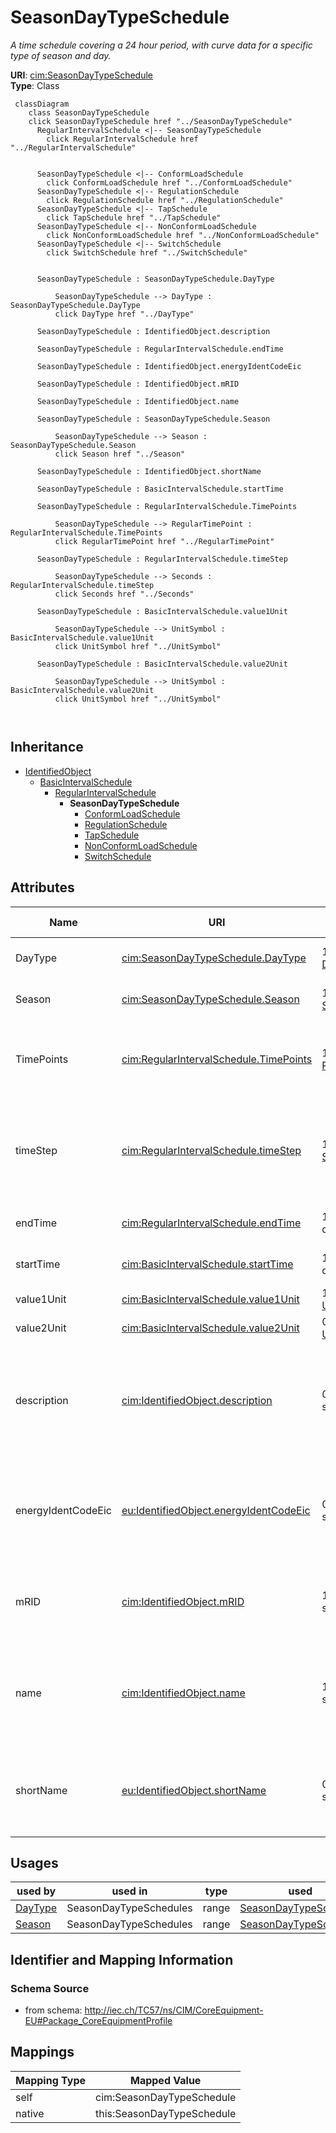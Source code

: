 # SeasonDayTypeSchedule


_A time schedule covering a 24 hour period, with curve data for a specific type of season and day._





**URI**: [cim:SeasonDayTypeSchedule](http://iec.ch/TC57/CIM100#SeasonDayTypeSchedule)<br />
**Type**: Class




```mermaid
 classDiagram
    class SeasonDayTypeSchedule
    click SeasonDayTypeSchedule href "../SeasonDayTypeSchedule"
      RegularIntervalSchedule <|-- SeasonDayTypeSchedule
        click RegularIntervalSchedule href "../RegularIntervalSchedule"
      

      SeasonDayTypeSchedule <|-- ConformLoadSchedule
        click ConformLoadSchedule href "../ConformLoadSchedule"
      SeasonDayTypeSchedule <|-- RegulationSchedule
        click RegulationSchedule href "../RegulationSchedule"
      SeasonDayTypeSchedule <|-- TapSchedule
        click TapSchedule href "../TapSchedule"
      SeasonDayTypeSchedule <|-- NonConformLoadSchedule
        click NonConformLoadSchedule href "../NonConformLoadSchedule"
      SeasonDayTypeSchedule <|-- SwitchSchedule
        click SwitchSchedule href "../SwitchSchedule"
      
      
      SeasonDayTypeSchedule : SeasonDayTypeSchedule.DayType
        
          SeasonDayTypeSchedule --> DayType : SeasonDayTypeSchedule.DayType
          click DayType href "../DayType"
        
      SeasonDayTypeSchedule : IdentifiedObject.description
        
      SeasonDayTypeSchedule : RegularIntervalSchedule.endTime
        
      SeasonDayTypeSchedule : IdentifiedObject.energyIdentCodeEic
        
      SeasonDayTypeSchedule : IdentifiedObject.mRID
        
      SeasonDayTypeSchedule : IdentifiedObject.name
        
      SeasonDayTypeSchedule : SeasonDayTypeSchedule.Season
        
          SeasonDayTypeSchedule --> Season : SeasonDayTypeSchedule.Season
          click Season href "../Season"
        
      SeasonDayTypeSchedule : IdentifiedObject.shortName
        
      SeasonDayTypeSchedule : BasicIntervalSchedule.startTime
        
      SeasonDayTypeSchedule : RegularIntervalSchedule.TimePoints
        
          SeasonDayTypeSchedule --> RegularTimePoint : RegularIntervalSchedule.TimePoints
          click RegularTimePoint href "../RegularTimePoint"
        
      SeasonDayTypeSchedule : RegularIntervalSchedule.timeStep
        
          SeasonDayTypeSchedule --> Seconds : RegularIntervalSchedule.timeStep
          click Seconds href "../Seconds"
        
      SeasonDayTypeSchedule : BasicIntervalSchedule.value1Unit
        
          SeasonDayTypeSchedule --> UnitSymbol : BasicIntervalSchedule.value1Unit
          click UnitSymbol href "../UnitSymbol"
        
      SeasonDayTypeSchedule : BasicIntervalSchedule.value2Unit
        
          SeasonDayTypeSchedule --> UnitSymbol : BasicIntervalSchedule.value2Unit
          click UnitSymbol href "../UnitSymbol"
        
      
```





## Inheritance
* [IdentifiedObject](IdentifiedObject.md)
    * [BasicIntervalSchedule](BasicIntervalSchedule.md)
        * [RegularIntervalSchedule](RegularIntervalSchedule.md)
            * **SeasonDayTypeSchedule**
                * [ConformLoadSchedule](ConformLoadSchedule.md)
                * [RegulationSchedule](RegulationSchedule.md)
                * [TapSchedule](TapSchedule.md)
                * [NonConformLoadSchedule](NonConformLoadSchedule.md)
                * [SwitchSchedule](SwitchSchedule.md)



## Attributes


| Name | URI | Cardinality and Range | Description | Inheritance |
| ---  | --- | --- | --- | --- |
| DayType | [cim:SeasonDayTypeSchedule.DayType](http://iec.ch/TC57/CIM100#SeasonDayTypeSchedule.DayType) | 1 <br />  [DayType](DayType.md)  | DayType for the Schedule | direct |
| Season | [cim:SeasonDayTypeSchedule.Season](http://iec.ch/TC57/CIM100#SeasonDayTypeSchedule.Season) | 1 <br />  [Season](Season.md)  | Season for the Schedule | direct |
| TimePoints | [cim:RegularIntervalSchedule.TimePoints](http://iec.ch/TC57/CIM100#RegularIntervalSchedule.TimePoints) | 1..* <br />  [RegularTimePoint](RegularTimePoint.md)  | The regular interval time point data values that define this schedule | [RegularIntervalSchedule](RegularIntervalSchedule.md) |
| timeStep | [cim:RegularIntervalSchedule.timeStep](http://iec.ch/TC57/CIM100#RegularIntervalSchedule.timeStep) | 1 <br />  [Seconds](Seconds.md)  | The time between each pair of subsequent regular time points in sequence orde... | [RegularIntervalSchedule](RegularIntervalSchedule.md) |
| endTime | [cim:RegularIntervalSchedule.endTime](http://iec.ch/TC57/CIM100#RegularIntervalSchedule.endTime) | 1 <br />  date  | The time for the last time point | [RegularIntervalSchedule](RegularIntervalSchedule.md) |
| startTime | [cim:BasicIntervalSchedule.startTime](http://iec.ch/TC57/CIM100#BasicIntervalSchedule.startTime) | 1 <br />  date  | The time for the first time point | [BasicIntervalSchedule](BasicIntervalSchedule.md) |
| value1Unit | [cim:BasicIntervalSchedule.value1Unit](http://iec.ch/TC57/CIM100#BasicIntervalSchedule.value1Unit) | 1 <br />  [UnitSymbol](UnitSymbol.md)  | Value1 units of measure | [BasicIntervalSchedule](BasicIntervalSchedule.md) |
| value2Unit | [cim:BasicIntervalSchedule.value2Unit](http://iec.ch/TC57/CIM100#BasicIntervalSchedule.value2Unit) | 0..1 <br />  [UnitSymbol](UnitSymbol.md)  | Value2 units of measure | [BasicIntervalSchedule](BasicIntervalSchedule.md) |
| description | [cim:IdentifiedObject.description](http://iec.ch/TC57/CIM100#IdentifiedObject.description) | 0..1 <br />  string  | The description is a free human readable text describing or naming the object | [IdentifiedObject](IdentifiedObject.md) |
| energyIdentCodeEic | [eu:IdentifiedObject.energyIdentCodeEic](http://iec.ch/TC57/CIM100-European#IdentifiedObject.energyIdentCodeEic) | 0..1 <br />  string  | The attribute is used for an exchange of the EIC code (Energy identification ... | [IdentifiedObject](IdentifiedObject.md) |
| mRID | [cim:IdentifiedObject.mRID](http://iec.ch/TC57/CIM100#IdentifiedObject.mRID) | 1 <br />  string  | Master resource identifier issued by a model authority | [IdentifiedObject](IdentifiedObject.md) |
| name | [cim:IdentifiedObject.name](http://iec.ch/TC57/CIM100#IdentifiedObject.name) | 1 <br />  string  | The name is any free human readable and possibly non unique text naming the o... | [IdentifiedObject](IdentifiedObject.md) |
| shortName | [eu:IdentifiedObject.shortName](http://iec.ch/TC57/CIM100-European#IdentifiedObject.shortName) | 0..1 <br />  string  | The attribute is used for an exchange of a human readable short name with len... | [IdentifiedObject](IdentifiedObject.md) |





## Usages

| used by | used in | type | used |
| ---  | --- | --- | --- |
| [DayType](DayType.md) | SeasonDayTypeSchedules | range | [SeasonDayTypeSchedule](SeasonDayTypeSchedule.md) |
| [Season](Season.md) | SeasonDayTypeSchedules | range | [SeasonDayTypeSchedule](SeasonDayTypeSchedule.md) |






## Identifier and Mapping Information







### Schema Source


* from schema: http://iec.ch/TC57/ns/CIM/CoreEquipment-EU#Package_CoreEquipmentProfile





## Mappings

| Mapping Type | Mapped Value |
| ---  | ---  |
| self | cim:SeasonDayTypeSchedule |
| native | this:SeasonDayTypeSchedule |




